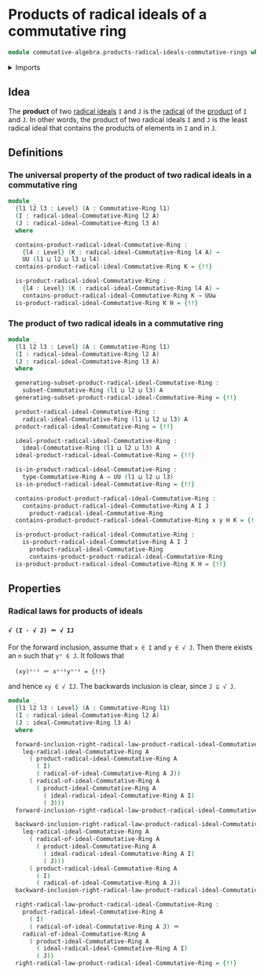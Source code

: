 # Products of radical ideals of a commutative ring

```agda
module commutative-algebra.products-radical-ideals-commutative-rings where
```

<details><summary>Imports</summary>

```agda
open import commutative-algebra.commutative-rings
open import commutative-algebra.ideals-commutative-rings
open import commutative-algebra.poset-of-radical-ideals-commutative-rings
open import commutative-algebra.powers-of-elements-commutative-rings
open import commutative-algebra.products-ideals-commutative-rings
open import commutative-algebra.radical-ideals-commutative-rings
open import commutative-algebra.radicals-of-ideals-commutative-rings
open import commutative-algebra.subsets-commutative-rings

open import elementary-number-theory.natural-numbers

open import foundation.dependent-pair-types
open import foundation.existential-quantification
open import foundation.identity-types
open import foundation.propositional-truncations
open import foundation.universe-levels
```

</details>

## Idea

The **product** of two
[radical ideals](commutative-algebra.radical-ideals-commutative-rings.md) `I`
and `J` is the
[radical](commutative-algebra.radicals-of-ideals-commutative-rings.md) of the
[product](commutative-algebra.products-ideals-commutative-rings.md) of `I` and
`J`. In other words, the product of two radical ideals `I` and `J` is the least
radical ideal that contains the products of elements in `I` and in `J`.

## Definitions

### The universal property of the product of two radical ideals in a commutative ring

```agda
module _
  {l1 l2 l3 : Level} (A : Commutative-Ring l1)
  (I : radical-ideal-Commutative-Ring l2 A)
  (J : radical-ideal-Commutative-Ring l3 A)
  where

  contains-product-radical-ideal-Commutative-Ring :
    {l4 : Level} (K : radical-ideal-Commutative-Ring l4 A) →
    UU (l1 ⊔ l2 ⊔ l3 ⊔ l4)
  contains-product-radical-ideal-Commutative-Ring K = {!!}

  is-product-radical-ideal-Commutative-Ring :
    {l4 : Level} (K : radical-ideal-Commutative-Ring l4 A) →
    contains-product-radical-ideal-Commutative-Ring K → UUω
  is-product-radical-ideal-Commutative-Ring K H = {!!}
```

### The product of two radical ideals in a commutative ring

```agda
module _
  {l1 l2 l3 : Level} (A : Commutative-Ring l1)
  (I : radical-ideal-Commutative-Ring l2 A)
  (J : radical-ideal-Commutative-Ring l3 A)
  where

  generating-subset-product-radical-ideal-Commutative-Ring :
    subset-Commutative-Ring (l1 ⊔ l2 ⊔ l3) A
  generating-subset-product-radical-ideal-Commutative-Ring = {!!}

  product-radical-ideal-Commutative-Ring :
    radical-ideal-Commutative-Ring (l1 ⊔ l2 ⊔ l3) A
  product-radical-ideal-Commutative-Ring = {!!}

  ideal-product-radical-ideal-Commutative-Ring :
    ideal-Commutative-Ring (l1 ⊔ l2 ⊔ l3) A
  ideal-product-radical-ideal-Commutative-Ring = {!!}

  is-in-product-radical-ideal-Commutative-Ring :
    type-Commutative-Ring A → UU (l1 ⊔ l2 ⊔ l3)
  is-in-product-radical-ideal-Commutative-Ring = {!!}

  contains-product-product-radical-ideal-Commutative-Ring :
    contains-product-radical-ideal-Commutative-Ring A I J
      product-radical-ideal-Commutative-Ring
  contains-product-product-radical-ideal-Commutative-Ring x y H K = {!!}

  is-product-product-radical-ideal-Commutative-Ring :
    is-product-radical-ideal-Commutative-Ring A I J
      product-radical-ideal-Commutative-Ring
      contains-product-product-radical-ideal-Commutative-Ring
  is-product-product-radical-ideal-Commutative-Ring K H = {!!}
```

## Properties

### Radical laws for products of ideals

#### `√ (I · √ J) ＝ √ IJ`

For the forward inclusion, assume that `x ∈ I` and `y ∈ √ J`. Then there exists
an `n` such that `yⁿ ∈ J`. It follows that

```text
  (xy)ⁿ⁺¹ ＝ xⁿ⁺¹yⁿ⁺¹ = {!!}
```

and hence `xy ∈ √ IJ`. The backwards inclusion is clear, since `J ⊆ √ J`.

```agda
module _
  {l1 l2 l3 : Level} (A : Commutative-Ring l1)
  (I : radical-ideal-Commutative-Ring l2 A)
  (J : ideal-Commutative-Ring l3 A)
  where

  forward-inclusion-right-radical-law-product-radical-ideal-Commutative-Ring :
    leq-radical-ideal-Commutative-Ring A
      ( product-radical-ideal-Commutative-Ring A
        ( I)
        ( radical-of-ideal-Commutative-Ring A J))
      ( radical-of-ideal-Commutative-Ring A
        ( product-ideal-Commutative-Ring A
          ( ideal-radical-ideal-Commutative-Ring A I)
          ( J)))
  forward-inclusion-right-radical-law-product-radical-ideal-Commutative-Ring = {!!}

  backward-inclusion-right-radical-law-product-radical-ideal-Commutative-Ring :
    leq-radical-ideal-Commutative-Ring A
      ( radical-of-ideal-Commutative-Ring A
        ( product-ideal-Commutative-Ring A
          ( ideal-radical-ideal-Commutative-Ring A I)
          ( J)))
      ( product-radical-ideal-Commutative-Ring A
        ( I)
        ( radical-of-ideal-Commutative-Ring A J))
  backward-inclusion-right-radical-law-product-radical-ideal-Commutative-Ring = {!!}

  right-radical-law-product-radical-ideal-Commutative-Ring :
    product-radical-ideal-Commutative-Ring A
      ( I)
      ( radical-of-ideal-Commutative-Ring A J) ＝
    radical-of-ideal-Commutative-Ring A
      ( product-ideal-Commutative-Ring A
        ( ideal-radical-ideal-Commutative-Ring A I)
        ( J))
  right-radical-law-product-radical-ideal-Commutative-Ring = {!!}
```
